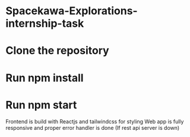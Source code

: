 # Spacekawa-Explorations-internship-task

# Clone the repository
# Run npm install
# Run npm start

Frontend is build with Reactjs and tailwindcss for styling
Web app is fully responsive and proper error handler is done (If rest api server is down)
